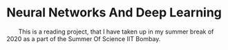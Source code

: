 # Neural Networks And Deep Learning

&nbsp;&nbsp;&nbsp;&nbsp;&nbsp;&nbsp;
This is a reading project, that I have taken up in my summer break of 2020 as a part of the Summer Of Science IIT Bombay. 
